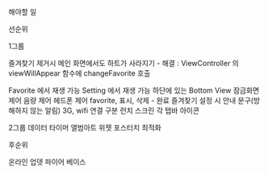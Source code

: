 해야할 일

선순위

1그룹

즐겨찾기 제거시 메인 화면에서도 하트가 사라지기 - 해결
: ViewController 의 viewWillAppear 함수에 changeFavorite 호출

Favorite 에서 재생 가능 
Setting 에서 재생 가능
하단에 있는 Bottom View
잠금화면 제어
음량 제어
헤드폰 제어
favorite, 표시, 삭제  - 완료
즐겨찾기 설정 시 안내 문구(방해하지 않는 알림)
3G, wifi 연결 구분
런치 스크린
각 탭바 아이콘

2그룹
데이터 타이머
앨범아트
위젯
포스터치
최적화



후순위

온라인 업뎃
파이어 베이스
